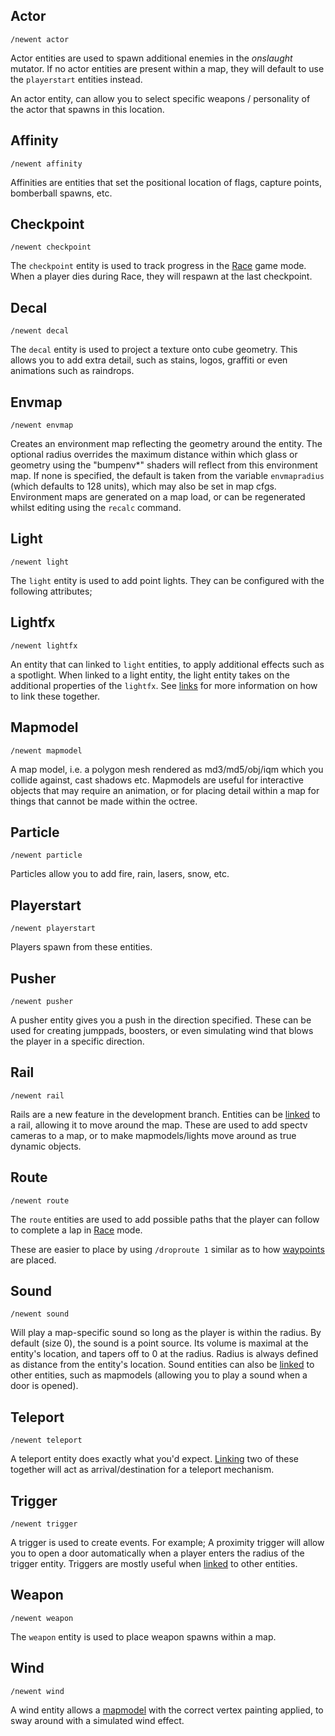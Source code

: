 ## Actor

`/newent actor`

Actor entities are used to spawn additional enemies in the *onslaught* mutator. If no actor entities are present within a map, they will default to use the `playerstart` entities instead.

An actor entity, can allow you to select specific weapons / personality of the actor that spawns in this location.

## Affinity

`/newent affinity`

Affinities are entities that set the positional location of flags, capture points, bomberball spawns,  etc. 

## Checkpoint


`/newent checkpoint`

The `checkpoint` entity is used to track progress in the [Race](Race.md) game mode. When a player dies during Race, they will respawn at the last checkpoint.

## Decal

`/newent decal`

The `decal` entity is used to project a texture onto cube geometry. This allows you to add extra detail, such as stains, logos, graffiti or even animations such as raindrops.

## Envmap

`/newent envmap`

Creates an environment map reflecting the geometry around the entity.  The optional radius overrides the maximum distance within which glass or geometry using the  "bumpenv*" shaders will reflect from this environment map. If none is specified, the default is taken from the variable `envmapradius` (which defaults to 128 units), which may also be set in map cfgs. Environment maps are generated on a map load, or can be regenerated whilst editing using the `recalc` command. 

## Light

`/newent light`

The `light` entity is used to add point lights. They can be configured with the following attributes;

## Lightfx

`/newent lightfx`

An entity that can linked to `light` entities, to apply additional effects such as a spotlight. When linked to a light entity, the light entity takes on the additional properties of the `lightfx`. See [links](Editing-Links.md) for more information on how to link these together.

## Mapmodel

`/newent mapmodel`

A map model, i.e. a polygon mesh rendered as md3/md5/obj/iqm which you collide against, cast shadows etc. Mapmodels are useful for interactive objects that may require an animation, or for placing detail within a map for things that cannot be made within the octree.

## Particle

`/newent particle`

Particles allow you to add fire, rain, lasers, snow, etc.

## Playerstart

`/newent playerstart`

Players spawn from these entities.

## Pusher

`/newent pusher`

A pusher entity gives you a push in the direction specified. These can be used for creating jumppads, boosters, or even simulating wind that blows the player in a specific direction.

## Rail

`/newent rail`

Rails are a new feature in the development branch. Entities can be [linked](Editing-links.md) to a rail, allowing it to move around the map. These are used to add spectv cameras to a map, or to make mapmodels/lights move around as true dynamic objects.

## Route

`/newent route`

The `route` entities are used to add possible paths that the player can follow to complete a lap in [Race](Race.md) mode. 

These are easier to place by using `/droproute 1` similar as to how [waypoints](Editing-Waypoints.md) are placed.

## Sound

`/newent sound`

Will play a map-specific sound so long as the player is within the radius. By default (size 0), the sound is a point source. Its volume is maximal at the entity's location, and tapers off to 0 at the radius. Radius is always defined as distance from the entity's location. Sound entities can also be [linked](Editing-links.md) to other entities, such as mapmodels (allowing you to play a sound when a door is opened).

## Teleport

`/newent teleport`

A teleport entity does exactly what you'd expect. [Linking](Editing-links.md) two of these together will act as arrival/destination for a teleport mechanism.

## Trigger

`/newent trigger`

A trigger is used to create events. For example; A proximity trigger will allow you to open a door automatically when a player enters the radius of the trigger entity. Triggers are mostly useful when [linked](Editing-links.md) to other entities.

## Weapon

`/newent weapon`

The `weapon` entity is used to place weapon spawns within a map. 

## Wind

`/newent wind`

A wind entity allows a [mapmodel](Editing-Entities#Mapmodel) with the correct vertex painting applied, to sway around with a simulated wind effect.
